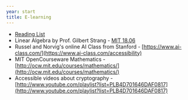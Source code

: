 ```yaml
---
year: start
title: E-learning
---
```


- [Reading List](https://goo.gl/9NkLch)
- Linear Algebra by Prof. Gilbert Strang - [MIT 18.06](http://ocw.mit.edu/courses/mathematics/18-06-linear-algebra-spring-2010/)
- Russel and Norvig's online AI Class from Stanford - [https://www.ai-class.com/](https://www.ai-class.com/accessibility)
- MIT OpenCourseware Mathematics - [http://ocw.mit.edu/courses/mathematics/](http://ocw.mit.edu/courses/mathematics/)
- Accessible videos about cryptography - [http://www.youtube.com/playlist?list=PLB4D701646DAF0817](http://www.youtube.com/playlist?list=PLB4D701646DAF0817)

